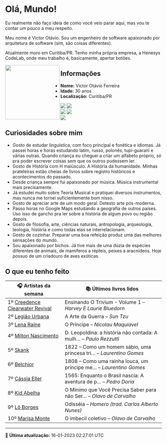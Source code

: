 # Olá, Mundo!

Eu realmente não faço ideia de como você veio parar aqui, mas vou te contar um pouco a meu respeito.

Meu nome é Victor Otávio. Sou um engenheiro de software apaixonado por arquitetura de software (sim, são coisas diferentes).

Atualmente moro em Curitiba/PR. Tenho minha própria empresa, a Henesys CodeLab, onde meu trabalho é, basicamente, apertar botões.

<img align="left" src="https://github.com/vctrtvfrrr/vctrtvfrrr/raw/master/octocat.png" alt="" width="175" />

## Informações

- **Nome:** Victor Otávio Ferreira
- **Idade:** 30 anos
- **Localização:** Curitiba/PR

[![](https://img.shields.io/badge/LinkedIn-victorotavio-blue)](https://www.linkedin.com/in/victorotavio/) [![](https://img.shields.io/badge/Twitter-@vctrtvfrrr-blue)](https://twitter.com/vctrtvfrrr)  
[![](https://img.shields.io/badge/GitHub-vctrtvfrrr-24292e)](https://github.com/vctrtvfrrr) [![](https://img.shields.io/badge/GitLab-vctrtvfrrr-ec5d16)](https://gitlab.com/vctrtvfrrr)  
[![](https://img.shields.io/badge/Email-victor@otavioferreira.com.br-red)](mailto:victor@otavioferreira.com.br)  

## Curiosidades sobre mim

-   Gosto de estudar linguística, com foco principal e fonética e idiomas. Já passei horas e horas estudando latim, russo, polonês, tupi-guarani e várias outras. Quando criança eu cheguei a criar um alfabeto próprio, só pra poder escrever coisas sem que os outros pudessem ler.
-   Gosto de História com H maiúsculo. A História da humanidade. Minhas prateleiras estão cheias de livros sobre registro históricos e acontecimentos do passado.
-   Desde criança sempre fui apaixonado por música. Música instrumental mais precisamente.
-   Já estudei muito sobre Teoria Musical e pratiquei diversos instrumentos, mas nunca me tornei suficientemente bom nisso.
-   Gosto de apreciar arte de um modo geral. Detesto arte pós-moderna.
-   Passo horas no Google Maps estudando a geografia de outros países. Uso isso de gancho pra ler sobre a história de algum povo ou região depois.
-   Gosto de filosofia, arte, ciências naturais, antropologia, arqueologia, teologia, história e como todas elas se interrelacionam.
-   Gosto de cozinhar. Preparar uma boa refeição produz uma das melhores sensações do mundo.
-   Sou apaixonado por bichos. Já tive mais de uma dúzia de espécies diferentes de animais, de mamiferos a répteis, peixes a aracnídeos. Hoje possuo de um criadouro de aves exóticas.


## O que eu tenho feito

|                                   🎧 Artistas da semana                                   |                      📚 Últimos livros lidos                      |
|-------------------------------------------------------------------------------------------|-------------------------------------------------------------------|
| 1º [Creedence Clearwater Revival](https://www.last.fm/music/Creedence+Clearwater+Revival) | Ensinando O Trivium - Volume 1	–	_Harvey E Laurie Bluedorn_         |
| 2º [Legião Urbana](https://www.last.fm/music/Legi%C3%A3o+Urbana)                          | A Arte da Guerra	–	_Sun Tzu_                                        |
| 3º [Lena Raine](https://www.last.fm/music/Lena+Raine)                                     | O Príncipe	–	_Nicolau Maquiavel_                                    |
| 4º [Milton Nascimento](https://www.last.fm/music/Milton+Nascimento)                       | D. Leopoldina: a história não contada: A mulh…	–	_Paulo Rezzutti_   |
| 5º [Skank](https://www.last.fm/music/Skank)                                               | 1822 – Como um homem sábio, uma princesa tri…	–	_Laurentino Gomes_  |
| 6º [Belchior](https://www.last.fm/music/Belchior)                                         | 1808 – Como uma rainha louca, um príncipe me…	–	_Laurentino Gomes_  |
| 7º [Cássia Eller](https://www.last.fm/music/C%C3%A1ssia+Eller)                            | 1565: Enquanto o Brasil nascia: A aventura de p…	–	_Pedro Doria_    |
| 8º [Kid Abelha](https://www.last.fm/music/Kid+Abelha)                                     | O Mínimo que Você Precisa Saber para não Ser…	–	_Olavo de Carvalho_ |
| 9º [Lô Borges](https://www.last.fm/music/L%C3%B4+Borges)                                  | Odisséia	–	_Homero (trad. Carlos Alberto Nunes)_                    |
| 10º [Marisa Monte](https://www.last.fm/music/Marisa+Monte)                                | O imbecil coletivo	–	_Olavo de Carvalho_                            |


---

🚀 **Última atualização:** 16-01-2023 02:27:01 UTC